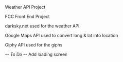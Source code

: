 Weather API Project

FCC Front End Project

darksky.net used for the weather API

Google Maps API used to convert long & lat into location

Giphy API used for the giphs

*-- To Do --*
Add loading screen
